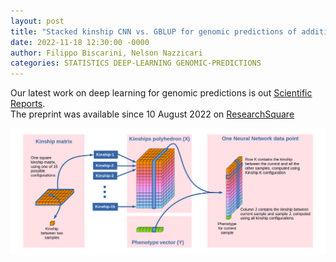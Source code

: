 ```yaml
---
layout: post
title: "Stacked kinship CNN vs. GBLUP for genomic predictions of additive and complex continuous phenotypes"
date: 2022-11-18 12:30:00 -0000
author: Filippo Biscarini, Nelson Nazzicari
categories: STATISTICS DEEP-LEARNING GENOMIC-PREDICTIONS
---
```


Our latest work on deep learning for genomic predictions is out [Scientific Reports](https://www.nature.com/articles/s41598-022-24405-0).  
The preprint was available since 10 August 2022 on [ResearchSquare](https://www.researchsquare.com/article/rs-1932443/v1)

![stacked-kinship-cnn](/img/rev1_Figure2.png) 
